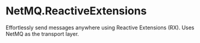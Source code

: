 # NetMQ.ReactiveExtensions
Effortlessly send messages anywhere using Reactive Extensions (RX). Uses NetMQ as the transport layer.
